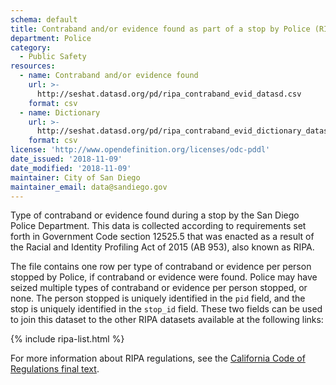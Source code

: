 ```yaml
---
schema: default
title: Contraband and/or evidence found as part of a stop by Police (RIPA reporting)
department: Police
category:
  - Public Safety
resources:
  - name: Contraband and/or evidence found
    url: >-
      http://seshat.datasd.org/pd/ripa_contraband_evid_datasd.csv
    format: csv
  - name: Dictionary
    url: >-
      http://seshat.datasd.org/pd/ripa_contraband_evid_dictionary_datasd.csv
    format: csv
license: 'http://www.opendefinition.org/licenses/odc-pddl'
date_issued: '2018-11-09'
date_modified: '2018-11-09'
maintainer: City of San Diego
maintainer_email: data@sandiego.gov
---
```

Type of contraband or evidence found during a stop by the San Diego Police Department. This data is collected according to requirements set forth in Government Code section 12525.5 that was enacted as a result of the Racial and Identity Profiling Act of 2015 (AB 953), also known as RIPA.

<!--more-->

The file contains one row per type of contraband or evidence per person stopped by Police, if contraband or evidence were found. Police may have seized multiple types of contraband or evidence per person stopped, or none. The person stopped is uniquely identified in the `pid` field, and the stop is uniquely identified in the `stop_id` field. These two fields can be used to join this dataset to the other RIPA datasets available at the following links:

{% include ripa-list.html %}

For more information about RIPA regulations, see the [California Code of Regulations final text](https://oag.ca.gov/sites/all/files/agweb/pdfs/ripa/stop-data-reg-final-text-110717.pdf?).